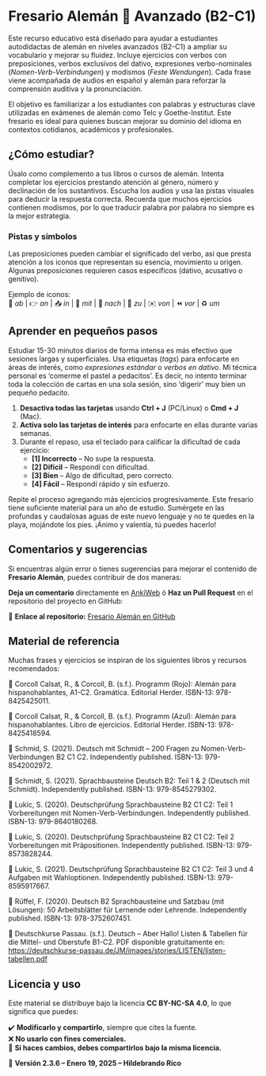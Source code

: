 # **Fresario Alemán 🍓 Avanzado (B2-C1)**  

Este recurso educativo está diseñado para ayudar a estudiantes autodidactas de alemán en niveles avanzados (B2-C1) a ampliar su vocabulario y mejorar su fluidez. Incluye ejercicios con verbos con preposiciones, verbos exclusivos del dativo, expresiones verbo-nominales (_Nomen-Verb-Verbindungen_) y modismos (_Feste Wendungen_). Cada frase viene acompañada de audios en español y alemán para reforzar la comprensión auditiva y la pronunciación.  

El objetivo es familiarizar a los estudiantes con palabras y estructuras clave utilizadas en exámenes de alemán como Telc y Goethe-Institut. Este fresario es ideal para quienes buscan mejorar su dominio del idioma en contextos cotidianos, académicos y profesionales.  

## **¿Cómo estudiar?**  

Úsalo como complemento a tus libros o cursos de alemán. Intenta completar los ejercicios prestando atención al género, número y declinación de los sustantivos. Escucha los audios y usa las pistas visuales para deducir la respuesta correcta. Recuerda que muchos ejercicios contienen modismos, por lo que traducir palabra por palabra no siempre es la mejor estrategia.  

### **Pistas y símbolos**  

Las preposiciones pueden cambiar el significado del verbo, así que presta atención a los iconos que representan su esencia, movimiento u origen. Algunas preposiciones requieren casos específicos (dativo, acusativo o genitivo).  

Ejemplo de iconos:  
🚂 _ab_ | 👉 _an_ | 📥 _in_ | 🤝 _mit_ | 🚀 _nach_ | 🎯 _zu_ | ✉️ _von_ | ⏪ _vor_ | ♻️ _um_  

## **Aprender en pequeños pasos**  

Estudiar 15-30 minutos diarios de forma intensa es más efectivo que sesiones largas y superficiales. Usa etiquetas (_tags_) para enfocarte en áreas de interés, como _expresiones estándar_ o _verbos en dativo_. Mi técnica personal es ‘comerme el pastel a pedacitos’. Es decir, no intento terminar toda la colección de cartas en una sola sesión, sino ‘digerir’ muy bien un pequeño pedacito. 

1. **Desactiva todas las tarjetas** usando **Ctrl + J** (PC/Linux) o **Cmd + J** (Mac).  
2. **Activa solo las tarjetas de interés** para enfocarte en ellas durante varias semanas.  
3. Durante el repaso, usa el teclado para calificar la dificultad de cada ejercicio:  
   - **[1] Incorrecto** – No supe la respuesta.  
   - **[2] Difícil** – Respondí con dificultad.  
   - **[3] Bien** – Algo de dificultad, pero correcto.  
   - **[4] Fácil** – Respondí rápido y sin esfuerzo.  

Repite el proceso agregando más ejercicios progresivamente. Este fresario tiene suficiente material para un año de estudio. Sumérgete en las profundas y caudalosas aguas de este nuevo lenguaje y no te quedes en la playa, mojándote los pies. ¡Ánimo y valentía, tú puedes hacerlo! 


##  Comentarios y sugerencias  

Si encuentras algún error o tienes sugerencias para mejorar el contenido de **Fresario Alemán**, puedes contribuir de dos maneras:  

 **Deja un comentario** directamente en [AnkiWeb](https://ankiweb.net/shared/info/1313413910)  ó
 **Haz un Pull Request** en el repositorio del proyecto en GitHub:  

📌 **Enlace al repositorio:** [Fresario Alemán en GitHub](https://github.com/ilbrandori/fresario-aleman)  



## **Material de referencia**  

Muchas frases y ejercicios se inspiran de los siguientes libros y recursos recomendados:  

📖 Corcoll Calsat, R., & Corcoll, B. (s.f.). Programm (Rojo): Alemán para hispanohablantes, A1-C2. Gramática. Editorial Herder. ISBN-13: 978-8425425011.

📖 Corcoll Calsat, R., & Corcoll, B. (s.f.). Programm (Azul): Alemán para hispanohablantes. Libro de ejercicios. Editorial Herder. ISBN-13: 978-8425418594.

📖 Schmid, S. (2021). Deutsch mit Schmidt – 200 Fragen zu Nomen-Verb-Verbindungen B2 C1 C2. Independently published. ISBN-13: 979-8542002972.

📖 Schmidt, S. (2021). Sprachbausteine Deutsch B2: Teil 1 & 2 (Deutsch mit Schmidt). Independently published. ISBN-13: 979-8545279302.

📖 Lukic, S. (2020). Deutschprüfung Sprachbausteine B2 C1 C2: Teil 1 Vorbereitungen mit Nomen-Verb-Verbindungen. Independently published. ISBN-13: 979-8640180268.

📖 Lukic, S. (2020). Deutschprüfung Sprachbausteine B2 C1 C2: Teil 2 Vorbereitungen mit Präpositionen. Independently published. ISBN-13: 979-8573828244.

📖 Lukic, S. (2021). Deutschprüfung Sprachbausteine B2 C1 C2: Teil 3 und 4 Aufgaben mit Wahloptionen. Independently published. ISBN-13: 979-8595917667.

📖 Rüffel, F. (2020). Deutsch B2 Sprachbausteine und Satzbau (mit Lösungen): 50 Arbeitsblätter für Lernende oder Lehrende. Independently published. ISBN-13: 978-3752607451.

🔗 Deutschkurse Passau. (s.f.). Deutsch – Aber Hallo! Listen & Tabellen für die Mittel- und Oberstufe B1-C2. PDF disponible gratuitamente en: https://deutschkurse-passau.de/JM/images/stories/LISTEN/listen-tabellen.pdf



## **Licencia y uso**  

Este material se distribuye bajo la licencia **CC BY-NC-SA 4.0**, lo que significa que puedes:  

✔️ **Modificarlo y compartirlo**, siempre que cites la fuente.  
❌ **No usarlo con fines comerciales.**  
🔄 **Si haces cambios, debes compartirlos bajo la misma licencia.**  

📅 **Versión 2.3.6 – Enero 19, 2025 – Hildebrando Rico**  


